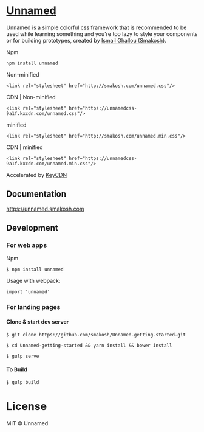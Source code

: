 # [Unnamed](http://unnamed.smakosh.com)

Unnamed is a simple colorful css framework that is recommended to be used while learning something and you're too lazy to style your components or for building prototypes, created by [Ismail Ghallou (Smakosh)](https://twitter.com/smakosh).

Npm

	npm install unnamed

Non-minified

	<link rel="stylesheet" href="http://smakosh.com/unnamed.css"/>

CDN | Non-minified

	<link rel="stylesheet" href="https://unnamedcss-9a1f.kxcdn.com/unnamed.css"/>

minified

	<link rel="stylesheet" href="http://smakosh.com/unnamed.min.css"/>

CDN | minified

	<link rel="stylesheet" href="https://unnamedcss-9a1f.kxcdn.com/unnamed.min.css"/>

Accelerated by <a href="https://www.keycdn.com/?a=39455">KeyCDN</a>

## Documentation

https://unnamed.smakosh.com

## Development

### For web apps

Npm

	$ npm install unnamed

Usage with webpack:

	import 'unnamed'

### For landing pages

#### Clone & start dev server

	$ git clone https://github.com/smakosh/Unnamed-getting-started.git

	$ cd Unnamed-getting-started && yarn install && bower install

	$ gulp serve

#### To Build

	$ gulp build

# License

MIT © Unnamed
